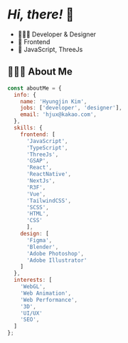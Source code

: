 # *Hi, there!* 👋

- 🧑🏻‍💻 Developer & Designer
- 🎨 Frontend
- 💛 JavaScript, ThreeJs

## 🧑🏻‍💻 About Me
```javascript
const aboutMe = {
  info: {
    name: 'Hyungjin Kim',
    jobs: ['developer', 'designer'],
    email: 'hjux@kakao.com',
  },
  skills: {
    frontend: [
      'JavaScript', 
      'TypeScript', 
      'ThreeJs',
      'GSAP',
      'React',
      'ReactNative',
      'NextJs',
      'R3F',
      'Vue',
      'TailwindCSS',
      'SCSS',
      'HTML',
      'CSS'
      ],
    design: [
      'Figma',
      'Blender',
      'Adobe Photoshop',
      'Adobe Illustrator'
    ]
  },
  interests: [
    'WebGL',
    'Web Animation',
    'Web Performance',
    '3D',
    'UI/UX'
    'SEO',        
  ]
};
```

